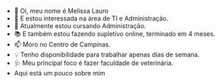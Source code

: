 - 👋 Oi, meu nome é Melissa Lauro
- 👀 E estou interessada na área de TI e Administração.
- 🌱 Atualmente estou cursando Administração.
- 📚 E também estou fazendo supletivo online, terminado em 4 meses.
- 📫 Moro no Centro de Campinas.
- 💡 Tenho disponibilidade para trabalhar apenas dias de semana.
- 🩺 Meu principal foco é fazer faculdade de veterinária.
- Aqui está um pouco sobre mim
